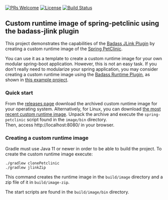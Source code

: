 [![PRs Welcome](https://img.shields.io/badge/PRs-welcome-brightgreen.svg?style=flat-square)](http://makeapullrequest.com)
[![License](https://img.shields.io/badge/License-Apache%202.0-blue.svg)](https://github.com/beryx-gist/badass-jlink-spring-petclinic/blob/master/LICENSE)
[![Build Status](https://img.shields.io/travis/beryx-gist/badass-jlink-spring-petclinic/master.svg?label=Build)](https://travis-ci.org/beryx-gist/badass-jlink-spring-petclinic)

## Custom runtime image of spring-petclinic using the badass-jlink plugin ##

This project demonstrates the capabilities of the [Badass JLink Plugin](https://github.com/beryx/badass-jlink-plugin/)
by creating a custom runtime image of the [Spring PetClinic](https://github.com/spring-projects/spring-petclinic).

You can use it as a template to create a custom runtime image for your own modular spring-boot application.
However, this is not an easy task. If you don't really need to modularize your spring application, you may consider creating a custom runtime image using the
[Badass Runtime Plugin](https://github.com/beryx/badass-runtime-plugin/), as shown in [this example project](https://github.com/beryx-gist/badass-runtime-spring-petclinic).

### Quick start
From the [releases page](https://github.com/beryx-gist/badass-jlink-spring-petclinic/releases) download the archived custom runtime image for your operating system.
Alternatively, for Linux, you can download [the most recent custom runtime image](https://github.com/beryx-gist/badass-jlink-spring-petclinic/tree/images).
Unpack the archive and execute the `spring-petclinic` script found in the `image/bin` directory.  
Then, access http://localhost:8080/ in your browser.

### Creating a custom runtime image

Gradle must use Java 11 or newer in order to be able to build the project.
To create the custom runtime image execute:

```
./gradlew clonePetclinic
./gradlew jlinkZip
```

This command creates the runtime image in the `build/image` directory and a zip file of it in `build/image-zip`.

The start scripts are found in the `build/image/bin` directory.

